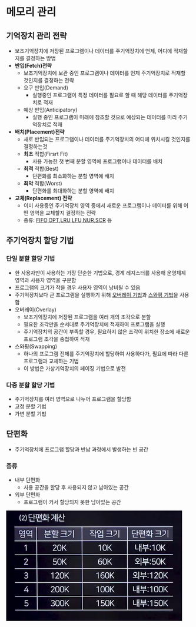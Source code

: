 # 메모리 관리
## 기억장치 관리 전략
- 보조기억장치에 저장된 프로그램이나 데이터를 주기억장치에 언제, 어디에 적재할지를 결정하는 방법
- **반입(Fetch)전략**
  - 보조기억장치에 보관 중인 프로그램이나 데이터를 언제 주기억장치로 적재할 것인지를 결정하는 전략
  - 요구 반입(Demand)
    - 실행중인 프로그램이 특정 데이터를 필요로 할 때 해당 데이터를 주기억장치로 적재
  - 예상 반입(Anticipatory)
    - 실행 중인 프로그램이 미래에 참조할 것으로 예상되는 데이터를 미리 주기억장치로 적재
- **배치(Placement)전략**
  - 새로 반입되는 프로그램이나 데이터를 주기억장치의 어디에 위치시킬 것인지를 결정하는것
  - **최초** 적합(Firsrt Fit)
    - 사용 가능한 첫 번째 분할 영역에 프로그램이나 데이터를 배치
  - **최적** 적합(Best)
    - 단편화를 최소화하는 분할 영역에 배치
  - **최악** 적합(Worst)
    - 단편화를 최대화하는 분할 영역에 배치
- **교체(Replacement) 전략**
  - 이미 사용중인 주기억장치 영역 중에서 새로운 프로그램이나 데이터를 위해 어떤 영역을 교체할지 결정하는 전략
  - 종류: <u>FIFO,OPT,LRU,LFU,NUR,SCR</u> 등

## 주기억장치 할당 기법
### 단일 분할 할당 기법
- 한 사용자만이 사용하는 가장 단순한 기법으로, 경계 레지스터를 사용해 운영체제 영역과 사용자 영역을 구분함
- 프로그램의 크기가 작을 경우 사용자 영역이 낭비될 수 있음
- 주기억장치보다 큰 프로그램을 실행하기 위해 <u>오버레이 기법</u>과 <u>스와핑 기법</u>을 사용함
- 오버레이(Overlay)
  - 보조기억장치에 저장된 프로그램을 여러 개의 조각으로 분할
  - 필요한 조각만을 순서대로 주기억장치에 적재하여 프로그램을 실행
  - 주기억장치의 공간이 부족할 경우, 필요하지 않은 조각이 위치한 장소에 새로운 프로그램 조각을 중첩하여 적재
- 스와핑(Swapping)
  - 하나의 프로그램 전체를 주기억장치에 할당하여 사용하다가, 필요에 따라 다른 프로그램과 교체하는 기법
  - 이 방법은 가상기억장치의 페이징 기법으로 발전

### 다중 분할 할당 기법
- 주기억장치를 여러 영역으로 나누어 프로그램을 할당함
- 고정 분할 기법
- 가변 분할 기법

## 단편화
- 주기억장치에 프로그램 할당과 반납 과정에서 발생하는 빈 공간
### 종류
- 내부 단편화
  - 사용 공간을 할당 후 사용되지 않고 남아있는 공간
- 외부 단편화
  - 프로그램이 커서 할당되지 못한 남아있는 공간

![img](../Img/단편화.png)
